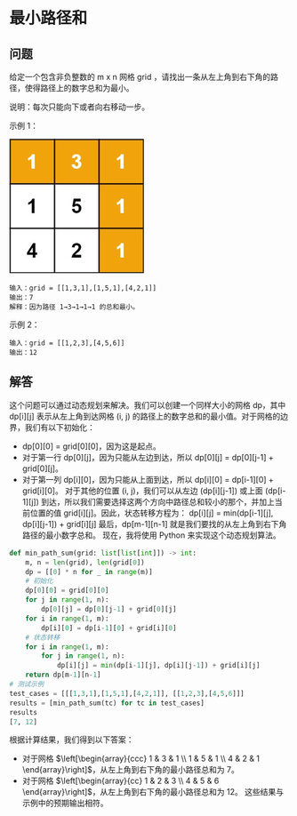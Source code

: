 # 最小路径和
## 问题
给定一个包含非负整数的 m x n 网格 grid ，请找出一条从左上角到右下角的路径，使得路径上的数字总和为最小。

说明：每次只能向下或者向右移动一步。



示例 1：

![F%i](pic/64_1.png)
```
输入：grid = [[1,3,1],[1,5,1],[4,2,1]]
输出：7
解释：因为路径 1→3→1→1→1 的总和最小。
```
示例 2：
```
输入：grid = [[1,2,3],[4,5,6]]
输出：12
```
## 解答
这个问题可以通过动态规划来解决。我们可以创建一个同样大小的网格 dp，其中 dp[i][j] 表示从左上角到达网格 (i, j) 的路径上的数字总和的最小值。对于网格的边界，我们有以下初始化：
- dp[0][0] = grid[0][0]，因为这是起点。
- 对于第一行 dp[0][j]，因为只能从左边到达，所以 dp[0][j] = dp[0][j-1] + grid[0][j]。
- 对于第一列 dp[i][0]，因为只能从上面到达，所以 dp[i][0] = dp[i-1][0] + grid[i][0]。
对于其他的位置 (i, j)，我们可以从左边 (dp[i][j-1]) 或上面 (dp[i-1][j]) 到达，所以我们需要选择这两个方向中路径总和较小的那个，并加上当前位置的值 grid[i][j]。因此，状态转移方程为：
dp[i][j] = min(dp[i-1][j], dp[i][j-1]) + grid[i][j]
最后，dp[m-1][n-1] 就是我们要找的从左上角到右下角路径的最小数字总和。
现在，我将使用 Python 来实现这个动态规划算法。
```python
def min_path_sum(grid: list[list[int]]) -> int:
    m, n = len(grid), len(grid[0])
    dp = [[0] * n for _ in range(m)]
    # 初始化
    dp[0][0] = grid[0][0]
    for j in range(1, n):
        dp[0][j] = dp[0][j-1] + grid[0][j]
    for i in range(1, m):
        dp[i][0] = dp[i-1][0] + grid[i][0]
    # 状态转移
    for i in range(1, m):
        for j in range(1, n):
            dp[i][j] = min(dp[i-1][j], dp[i][j-1]) + grid[i][j]
    return dp[m-1][n-1]
# 测试示例
test_cases = [[[1,3,1],[1,5,1],[4,2,1]], [[1,2,3],[4,5,6]]]
results = [min_path_sum(tc) for tc in test_cases]
results
[7, 12]
```
根据计算结果，我们得到以下答案：
- 对于网格 $\left[\begin{array}{ccc} 1 & 3 & 1 \\ 1 & 5 & 1 \\ 4 & 2 & 1 \end{array}\right]$，从左上角到右下角的最小路径总和为 7。
- 对于网格 $\left[\begin{array}{cc} 1 & 2 & 3 \\ 4 & 5 & 6 \end{array}\right]$，从左上角到右下角的最小路径总和为 12。
这些结果与示例中的预期输出相符。


